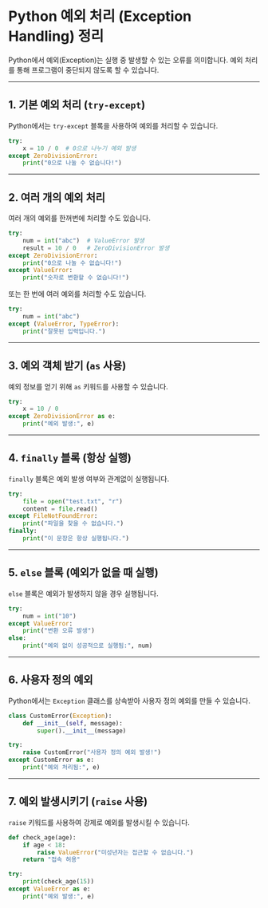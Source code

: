 # Python 예외 처리 (Exception Handling) 정리

Python에서 예외(Exception)는 실행 중 발생할 수 있는 오류를 의미합니다. 예외 처리를 통해 프로그램이 중단되지 않도록 할 수 있습니다.

---

## 1. 기본 예외 처리 (`try-except`)

Python에서는 `try-except` 블록을 사용하여 예외를 처리할 수 있습니다.

```python
try:
    x = 10 / 0  # 0으로 나누기 예외 발생
except ZeroDivisionError:
    print("0으로 나눌 수 없습니다!")
```

---

## 2. 여러 개의 예외 처리

여러 개의 예외를 한꺼번에 처리할 수도 있습니다.

```python
try:
    num = int("abc")  # ValueError 발생
    result = 10 / 0   # ZeroDivisionError 발생
except ZeroDivisionError:
    print("0으로 나눌 수 없습니다!")
except ValueError:
    print("숫자로 변환할 수 없습니다!")
```

또는 한 번에 여러 예외를 처리할 수도 있습니다.

```python
try:
    num = int("abc")
except (ValueError, TypeError):
    print("잘못된 입력입니다.")
```

---

## 3. 예외 객체 받기 (`as` 사용)

예외 정보를 얻기 위해 `as` 키워드를 사용할 수 있습니다.

```python
try:
    x = 10 / 0
except ZeroDivisionError as e:
    print("예외 발생:", e)
```

---

## 4. `finally` 블록 (항상 실행)

`finally` 블록은 예외 발생 여부와 관계없이 실행됩니다.

```python
try:
    file = open("test.txt", "r")
    content = file.read()
except FileNotFoundError:
    print("파일을 찾을 수 없습니다.")
finally:
    print("이 문장은 항상 실행됩니다.")
```

---

## 5. `else` 블록 (예외가 없을 때 실행)

`else` 블록은 예외가 발생하지 않을 경우 실행됩니다.

```python
try:
    num = int("10")
except ValueError:
    print("변환 오류 발생")
else:
    print("예외 없이 성공적으로 실행됨:", num)
```

---

## 6. 사용자 정의 예외

Python에서는 `Exception` 클래스를 상속받아 사용자 정의 예외를 만들 수 있습니다.

```python
class CustomError(Exception):
    def __init__(self, message):
        super().__init__(message)

try:
    raise CustomError("사용자 정의 예외 발생!")
except CustomError as e:
    print("예외 처리됨:", e)
```

---

## 7. 예외 발생시키기 (`raise` 사용)

`raise` 키워드를 사용하여 강제로 예외를 발생시킬 수 있습니다.

```python
def check_age(age):
    if age < 18:
        raise ValueError("미성년자는 접근할 수 없습니다.")
    return "접속 허용"

try:
    print(check_age(15))
except ValueError as e:
    print("예외 발생:", e)
```
